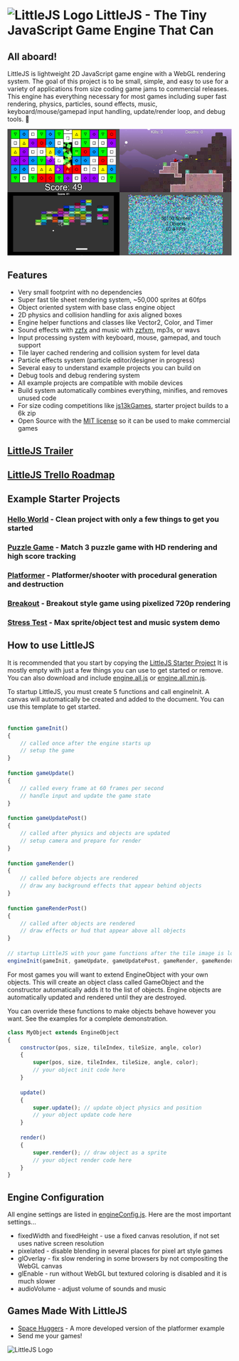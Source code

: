 # ![LittleJS Logo](favicon.ico) LittleJS - The Tiny JavaScript Game Engine That Can

## All aboard!

LittleJS is lightweight 2D JavaScript game engine with a WebGL rendering system. The goal of this project is to be small, simple, and easy to use for a variety of applications from size coding game jams to commercial releases. This engine has everything necessary for most games including super fast rendering, physics, particles, sound effects, music, keyboard/mouse/gamepad input handling, update/render loop, and debug tools. 🚂

![LittleJS Screenshot](examples/screenshot.jpg)

## Features

- Very small footprint with no dependencies
- Super fast tile sheet rendering system, ~50,000 sprites at 60fps
- Object oriented system with base class engine object
- 2D physics and collision handling for axis aligned boxes
- Engine helper functions and classes like Vector2, Color, and Timer
- Sound effects with [zzfx](https://killedbyapixel.github.io/ZzFX/) and music with [zzfxm](https://keithclark.github.io/ZzFXM/), mp3s, or wavs
- Input processing system with keyboard, mouse, gamepad, and touch support
- Tile layer cached rendering and collision system for level data
- Particle effects system (particle editor/designer in progress)
- Several easy to understand example projects you can build on
- Debug tools and debug rendering system
- All example projects are compatible with mobile devices
- Build system automatically combines everything, minifies, and removes unused code
- For size coding competitions like [js13kGames](https://js13kgames.com/), starter project builds to a 6k zip
- Open Source with the [MIT license](https://github.com/KilledByAPixel/LittleJS/blob/main/LICENSE) so it can be used to make commercial games

## [LittleJS Trailer](https://youtu.be/chuBzGjv7Ms)

## [LittleJS Trello Roadmap](https://trello.com/b/E9zf1Xak/littlejs)

## Example Starter Projects

### [Hello World](https://killedbyapixel.github.io/LittleJS/) - Clean project with only a few things to get you started
### [Puzzle Game](https://killedbyapixel.github.io/LittleJS/examples/puzzle) - Match 3 puzzle game with HD rendering and high score tracking
### [Platformer](https://killedbyapixel.github.io/LittleJS/examples/platformer) - Platformer/shooter with procedural generation and destruction
### [Breakout](https://killedbyapixel.github.io/LittleJS/examples/breakout) - Breakout style game using pixelized 720p rendering
### [Stress Test](https://killedbyapixel.github.io/LittleJS/examples/stress) - Max sprite/object test and music system demo

## How to use LittleJS

It is recommended that you start by copying the [LittleJS Starter Project](https://github.com/KilledByAPixel/LittleJS/blob/main/game.js) It is mostly empty with just a few things you can use to get started or remove. You can also download and include [engine.all.js](https://github.com/KilledByAPixel/LittleJS/blob/main/engine/engine.all.js) or [engine.all.min.js](https://github.com/KilledByAPixel/LittleJS/blob/main/engine/engine.all.min.js).

To startup LittleJS, you must create 5 functions and call engineInit. A canvas will automatically be created and added to the document. You can use this template to get started.

```javascript

function gameInit()
{
    // called once after the engine starts up
    // setup the game
}

function gameUpdate()
{
    // called every frame at 60 frames per second
    // handle input and update the game state
}

function gameUpdatePost()
{
    // called after physics and objects are updated
    // setup camera and prepare for render
}

function gameRender()
{
    // called before objects are rendered
    // draw any background effects that appear behind objects
}

function gameRenderPost()
{
    // called after objects are rendered
    // draw effects or hud that appear above all objects
}

// startup LittleJS with your game functions after the tile image is loaded
engineInit(gameInit, gameUpdate, gameUpdatePost, gameRender, gameRenderPost, 'tiles.png');
```

For most games you will want to extend EngineObject with your own objects. This will create an object class called GameObject and the constructor automatically adds it to the list of objects. Engine objects are automatically updated and rendered until they are destroyed.

You can override these functions to make objects behave however you want. See the examples for a complete demonstration.

```javascript
class MyObject extends EngineObject 
{
    constructor(pos, size, tileIndex, tileSize, angle, color)
    {
        super(pos, size, tileIndex, tileSize, angle, color);
        // your object init code here
    }

    update()
    {
        super.update(); // update object physics and position
        // your object update code here
    }

    render()
    {
        super.render(); // draw object as a sprite
        // your object render code here
    }
}
```

## Engine Configuration

All engine settings are listed in [engineConfig.js](https://github.com/KilledByAPixel/LittleJS/blob/main/engine/engineConfig.js). Here are the most important settings...

- fixedWidth and fixedHeight - use a fixed canvas resolution, if not set uses native screen resolution
- pixelated - disable blending in several places for pixel art style games
- glOverlay - fix slow rendering in some browsers by not compositing the WebGL canvas
- glEnable - run without WebGL but textured coloring is disabled and it is much slower
- audioVolume - adjust volume of sounds and music

## Games Made With LittleJS

- [Space Huggers](https://github.com/KilledByAPixel/SpaceHuggers) - A more developed version of the platformer example
- Send me your games!

![LittleJS Logo](favicon.ico)
